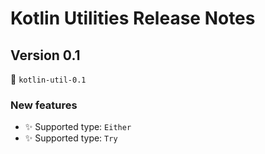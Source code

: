 # Kotlin Utilities Release Notes

## Version 0.1

🔖 `kotlin-util-0.1`

### New features

* ✨ Supported type: `Either`
* ✨ Supported type: `Try`
